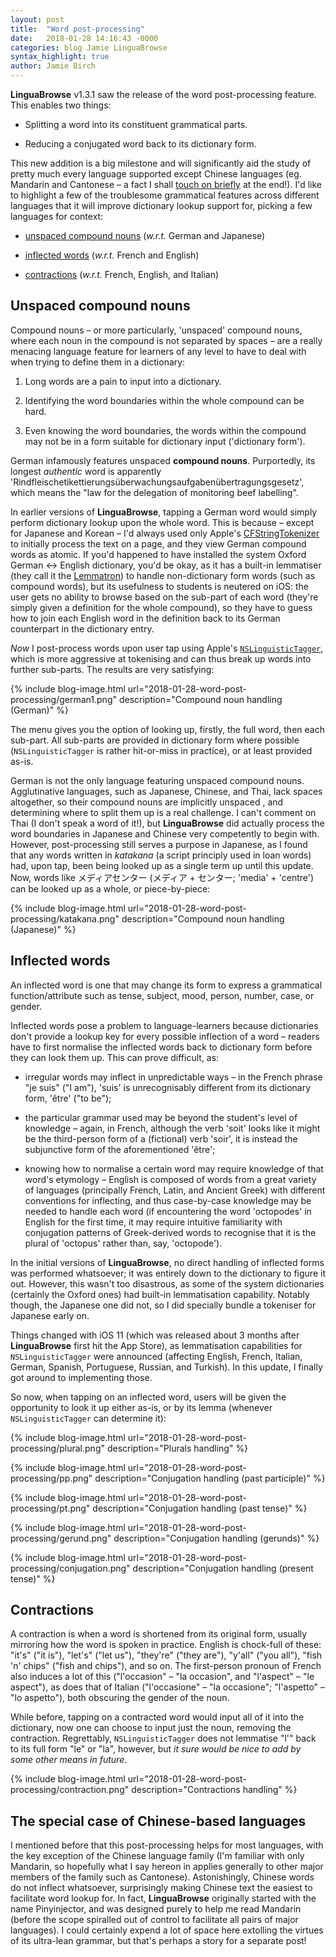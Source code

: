 ```yaml
---
layout: post
title:  "Word post-processing"
date:   2018-01-28 14:16:43 -0000
categories: blog Jamie LinguaBrowse
syntax_highlight: true
author: Jamie Birch
---
```



**LinguaBrowse** v1.3.1 saw the release of the word post-processing feature. This enables two things:

* Splitting a word into its constituent grammatical parts.

* Reducing a conjugated word back to its dictionary form.

This new addition is a big milestone and will significantly aid the study of pretty much every language supported except Chinese languages (eg. Mandarin and Cantonese – a fact I shall [touch on briefly](#the-special-case-of-chinese-based-languages) at the end!). I'd like to highlight a few of the troublesome grammatical features across different languages that it will improve dictionary lookup support for, picking a few languages for context:

* [unspaced compound nouns](#unspaced-compound-nouns) (*w.r.t.* German and Japanese)

* [inflected words](#inflected-words) (*w.r.t.* French and English)

* [contractions](#contractions) (*w.r.t.* French, English, and Italian)

## Unspaced compound nouns

Compound nouns – or more particularly, 'unspaced' compound nouns, where each noun in the compound is not separated by spaces – are a really menacing language feature for learners of any level to have to deal with when trying to define them in a dictionary:

1. Long words are a pain to input into a dictionary.

2. Identifying the word boundaries within the whole compound can be hard.

3. Even knowing the word boundaries, the words within the compound may not be in a form suitable for dictionary input ('dictionary form').

German infamously features unspaced **compound nouns**. Purportedly, its longest *authentic* word is apparently 'Rindfleischetikettierungsüberwachungsaufgabenübertragungsgesetz', which means the "law for the delegation of monitoring beef labelling".

In earlier versions of **LinguaBrowse**, tapping a German word would simply perform dictionary lookup upon the whole word. This is because – except for Japanese and Korean – I'd always used only Apple's [CFStringTokenizer](https://developer.apple.com/documentation/corefoundation/cfstringtokenizer-rf8) to initially process the text on a page, and they view German compound words as atomic. If you'd happened to have installed the system Oxford German ↔ English dictionary, you'd be okay, as it has a built-in lemmatiser (they call it the [Lemmatron](https://developer.oxforddictionaries.com/documentation?__prclt=OId2cMb0)) to handle non-dictionary form words (such as compound words), but its usefulness to students is neutered on iOS: the user gets no ability to browse based on the sub-part of each word (they're simply given a definition for the whole compound), so they have to guess how to join each English word in the definition back to its German counterpart in the dictionary entry.

*Now* I post-process words upon user tap using Apple's [`NSLinguisticTagger`](https://developer.apple.com/library/mac/documentation/Cocoa/Reference/NSLinguisticTagger_Class/), which is more aggressive at tokenising and can thus break up words into further sub-parts. The results are very satisfying:

{% include blog-image.html url="2018-01-28-word-post-processing/german1.png" description="Compound noun handling (German)" %}

The menu gives you the option of looking up, firstly, the full word, then each sub-part. All sub-parts are provided in dictionary form where possible (`NSLinguisticTagger` is rather hit-or-miss in practice), or at least provided as-is.

German is not the only language featuring unspaced compound nouns. Agglutinative languages, such as Japanese, Chinese, and Thai, lack spaces altogether, so their compound nouns are implicitly unspaced , and determining where to split them up is a real challenge. I can't comment on Thai (I don't speak a word of it!), but **LinguaBrowse** did actually process the word boundaries in Japanese and Chinese very competently to begin with. However, post-processing still serves a purpose in Japanese, as I found that any words written in *katakana* (a script principly used in loan words) had, upon tap, been being looked up as a single term up until this update. Now, words like メディアセンター (メディア + センター; 'media' + 'centre') can be looked up as a whole, or piece-by-piece:

{% include blog-image.html url="2018-01-28-word-post-processing/katakana.png" description="Compound noun handling (Japanese)" %}

## Inflected words

An inflected word is one that may change its form to express a grammatical function/attribute such as tense, subject, mood, person, number, case, or gender.

Inflected words pose a problem to language-learners because dictionaries don't provide a lookup key for every possible inflection of a word – readers have to first normalise the inflected words back to dictionary form before they can look them up. This can prove difficult, as:

* irregular words may inflect in unpredictable ways – in the French phrase "je suis" ("I am"), 'suis' is unrecognisably different from its dictionary form, 'être' ("to be");

* the particular grammar used may be beyond the student's level of knowledge – again, in French, although the verb 'soit' looks like it might be the third-person form of a (fictional) verb 'soir', it is instead the subjunctive form of the aforementioned 'être';

* knowing how to normalise a certain word may require knowledge of that word's etymology – English is composed of words from a great variety of languages (principally French, Latin, and Ancient Greek) with different conventions for inflecting, and thus case-by-case knowledge may be needed to handle each word (if encountering the word 'octopodes' in English for the first time, it may require intuitive familiarity with conjugation patterns of Greek-derived words to recognise that it is the plural of 'octopus' rather than, say, 'octopode').

In the initial versions of **LinguaBrowse**, no direct handling of inflected forms was performed whatsoever; it was entirely down to the dictionary to figure it out. However, this wasn't too disastrous, as some of the system dictionaries (certainly the Oxford ones) had built-in lemmatisation capability. Notably though, the Japanese one did not, so I did specially bundle a tokeniser for Japanese early on.

Things changed with iOS 11 (which was released about 3 months after **LinguaBrowse** first hit the App Store), as lemmatisation capabilities for `NSLinguisticTagger` were announced (affecting English, French, Italian, German, Spanish, Portuguese, Russian, and Turkish). In this update, I finally got around to implementing those.

So now, when tapping on an inflected word, users will be given the opportunity to look it up either as-is, or by its lemma (whenever `NSLinguisticTagger` can determine it):


{% include blog-image.html url="2018-01-28-word-post-processing/plural.png" description="Plurals handling" %}

{% include blog-image.html url="2018-01-28-word-post-processing/pp.png" description="Conjugation handling (past participle)" %}

{% include blog-image.html url="2018-01-28-word-post-processing/pt.png" description="Conjugation handling (past tense)" %}

{% include blog-image.html url="2018-01-28-word-post-processing/gerund.png" description="Conjugation handling (gerunds)" %}

{% include blog-image.html url="2018-01-28-word-post-processing/conjugation.png" description="Conjugation handling (present tense)" %}

## Contractions

A contraction is when a word is shortened from its original form, usually mirroring how the word is spoken in practice. English is chock-full of these: "it's" ("it is"), "let's" ("let us"), "they're" ("they are"), "y'all" ("you all"), "fish 'n' chips" ("fish and chips"), and so on. The first-person pronoun of French also induces a lot of this ("l'occasion" – "la occasion", and "l'aspect" – "le aspect"), as does that of Italian ("l'occasione" – "la occasione"; "l'aspetto" – "lo aspetto"), both obscuring the gender of the noun.

While before, tapping on a contracted word would input all of it into the dictionary, now one can choose to input just the noun, removing the contraction. Regrettably, `NSLinguisticTagger` does not lemmatise "l'" back to its full form "le" or "la", however, but *it sure would be nice to add by some other means in future*.

{% include blog-image.html url="2018-01-28-word-post-processing/contraction.png" description="Contractions handling" %}

## The special case of Chinese-based languages

I mentioned before that this post-processing helps for most languages, with the key exception of the Chinese language family (I'm familiar with only Mandarin, so hopefully what I say hereon in applies generally to other major members of the family such as Cantonese). Astonishingly, Chinese words do not inflect whatsoever, surprisingly making Chinese text the easiest to facilitate word lookup for. In fact, **LinguaBrowse** originally started with the name Pinyinjector, and was designed purely to help me read Mandarin (before the scope spiralled out of control to facilitate all pairs of major languages). I could certainly expend a lot of space here extolling the virtues of its ultra-lean grammar, but that's perhaps a story for a separate post!